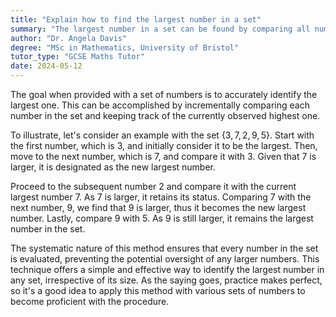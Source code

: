 ```yaml
---
title: "Explain how to find the largest number in a set"
summary: "The largest number in a set can be found by comparing all numbers and keeping a record of the highest one."
author: "Dr. Angela Davis"
degree: "MSc in Mathematics, University of Bristol"
tutor_type: "GCSE Maths Tutor"
date: 2024-05-12
---
```


The goal when provided with a set of numbers is to accurately identify the largest one. This can be accomplished by incrementally comparing each number in the set and keeping track of the currently observed highest one.

To illustrate, let's consider an example with the set $\{3, 7, 2, 9, 5\}$. Start with the first number, which is $3$, and initially consider it to be the largest. Then, move to the next number, which is $7$, and compare it with $3$. Given that $7$ is larger, it is designated as the new largest number. 

Proceed to the subsequent number $2$ and compare it with the current largest number $7$. As $7$ is larger, it retains its status. Comparing $7$ with the next number, $9$, we find that $9$ is larger, thus it becomes the new largest number. Lastly, compare $9$ with $5$. As $9$ is still larger, it remains the largest number in the set.

The systematic nature of this method ensures that every number in the set is evaluated, preventing the potential oversight of any larger numbers. This technique offers a simple and effective way to identify the largest number in any set, irrespective of its size. As the saying goes, practice makes perfect, so it's a good idea to apply this method with various sets of numbers to become proficient with the procedure.
    